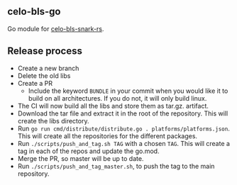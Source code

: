 celo-bls-go
-----------

Go module for [celo-bls-snark-rs](https://github.com/celo-org/celo-bls-snark-rs/).

## Release process

* Create a new branch
* Delete the old libs
* Create a PR
    * Include the keyword `BUNDLE` in your commit when you would like it to build on all
        architectures. If you do not, it will only build linux.
* The CI will now build all the libs and store them as tar.gz. artifact.
* Download the tar file and extract it in the root of the repository. This will create the libs directory.
* Run `go run cmd/distribute/distribute.go . platforms/platforms.json`. This will create all the repositories for the different packages.
* Run `./scripts/push_and_tag.sh TAG` with a chosen `TAG`. This will create a tag in each of the repos and update the go.mod.
* Merge the PR, so master will be up to date.
* Run `./scripts/push_and_tag_master.sh`, to push the tag to the main repository.
